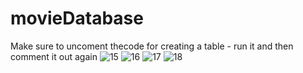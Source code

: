 # movieDatabase


Make sure to uncoment thecode for creating a table - run it and then comment it out again 
![15](https://user-images.githubusercontent.com/58051865/143228196-3f4e930f-c35c-4cbd-9a3e-5c6d4116d3b7.png)
![16](https://user-images.githubusercontent.com/58051865/143228206-08e37a86-e215-486b-b921-c0f21a530dd8.png)
![17](https://user-images.githubusercontent.com/58051865/143228213-cca2e36f-0fa0-4346-bfcb-518500dd7b93.png)
![18](https://user-images.githubusercontent.com/58051865/143228223-12be2a47-19e6-4ee2-9391-00b111fbda01.png)
